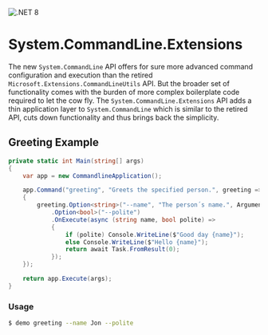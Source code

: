 ![.NET 8](https://github.com/matzefriedrich/command-line-api-extensions/workflows/dotnet.yml/badge.svg)

# System.CommandLine.Extensions

The new `System.CommandLine` API offers for sure more advanced command configuration and execution than the retired `Microsoft.Extensions.CommandLineUtils` API. But the broader set of functionality comes with the burden of more complex boilerplate code required to let the cow fly. The `System.CommandLine.Extensions` API adds a thin application layer to `System.CommandLine` which is similar to the retired API, cuts down functionality and thus brings back the simplicity.

## Greeting Example

````csharp
private static int Main(string[] args)
{
    var app = new CommandlineApplication();

    app.Command("greeting", "Greets the specified person.", greeting =>
    {
        greeting.Option<string>("--name", "The person´s name.", ArgumentArity.ExactlyOne)
            .Option<bool>("--polite")
            .OnExecute(async (string name, bool polite) =>
            {
                if (polite) Console.WriteLine($"Good day {name}");
                else Console.WriteLine($"Hello {name}");
                return await Task.FromResult(0);
            });
    });

    return app.Execute(args);
}
````

### Usage

````bash
$ demo greeting --name Jon --polite
````
